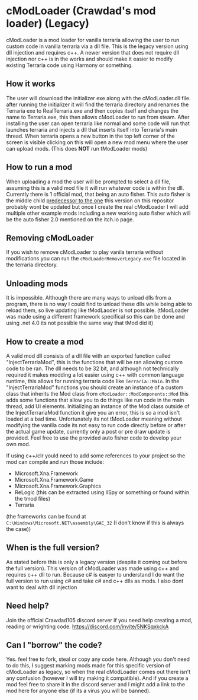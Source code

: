 # cModLoader (Crawdad's mod loader) (Legacy)

cModLoader is a mod loader for vanilla terraria allowing the user to run custom code in vanilla terraria via a dll file. This is the legacy version using dll injection and requires c++. A newer version that does not require dll injection nor c++ is in the works and should make it easier to modify existing Terraria code using Harmony or something.

## How it works

The user will download the initializer exe along with the cModLoader.dll file. after running the initializer it will find the terraria directory and renames the Terraria exe to RealTerraria.exe and then copies itself and changes the name to Terraria.exe, this then allows cModLoader to run from steam. After installing the user can open terraria like normal and some code will run that launches terraria and injects a dll that inserts itself into Terraria's main thread. When terraria opens a new button in the top left corner of the screen is visible clicking on this will open a new mod menu where the user can upload mods. 
(This does **NOT** run tModLoader mods)

## How to run a mod

When uploading a mod the user will be prompted to select a dll file, assuming this is a valid mod file it will run whatever code is within the dll. Currently there is 1 official mod, that being an auto fisher. This auto fisher is the middle child [predecessor to the one](https://crawdad105.itch.io/terraria-auto-fisher) this version on this repositor probably wont be updated but once I create the real cModLoader I will add multiple other example mods including a new working auto fisher which will be the auto fisher 2.0 mentioned on the itch.io page.

## Removing cModLoader

If you wish to remove cModLoader to play vanila terraria without modifications you can run the `cModLoaderRemoverLegacy.exe` file located in the terraria directory.

## Unloading mods

It is impossible. Although there are many ways to unload dlls from a program, there is no way I could find to unload these dlls while being able to reload them, so live updating like tModLaoder is not possible. (tModLoader was made using a different framework specifical so this can be done and using .net 4.0 its not possible the same way that tMod did it)

## How to create a mod

A valid mod dll consists of a dll file with an exported function called "InjectTerrariaMod", this is the functions that will be ran allowing custom code to be ran. The dll needs to be 32 bit, and although not technically required it makes modding a lot easier using c++ with common language runtime, this allows for running terraria code like `Terraria::Main`. In the "InjectTerrariaMod" functions you should create an instance of a custom class that inherits the Mod class from `cModLoader::ModComponents::Mod` this adds some functions that allow you to do things like run code in the main thread, add UI elements. Initializing an instance of the Mod class outside of the InjectTerrariaMod function it give you an error, this is so a mod isn't loaded at a bad time. Unfortunately its not tModLoader meaning without modifying the vanilla code its not easy to run code directly before or after the actual game update, currently only a post or pre draw update is provided. Feel free to use the provided auto fisher code to develop your own mod.  

If using c++/clr yould need to add some references to your project so the mod can compile and run those include:
* Microsoft.Xna.Framework
* Microsoft.Xna.Framework.Game
* Microsoft.Xna.Framework.Graphics
* ReLogic (this can be extracted using IlSpy or something or found within the tmod files)
* Terraria

(the frameworks can be found at `C:\Windows\Microsoft.NET\assembly\GAC_32` (I don't know if this is always the case))

## When is the full version?

As stated before this is only a legacy version (despite it coming out before the full version). This version of cModLoader was made using c++ and requires c++ dll to run. Because c# is easyer to understand I do want the full version to run using c# and take c# and c++ dlls as mods. I also dont want to deal with dll injection 

## Need help?

Join the official Crawdad105 discord server if you need help creating a mod, reading or wrighting code.
https://discord.com/invite/5NKSqxkckA

## Can I "borrow" the code?

Yes. feel free to fork, steal or copy any code here. Although you don't need to do this, I suggest marking mods made for this specific version of cModLoader as legacy, so when the real cModLoader comes out there isn't any confusion (however I will try making it compatible). And if you create a mod feel free to share it in the discord server and I might add a link to the mod here for anyone else (if its a virus you will be banned).
